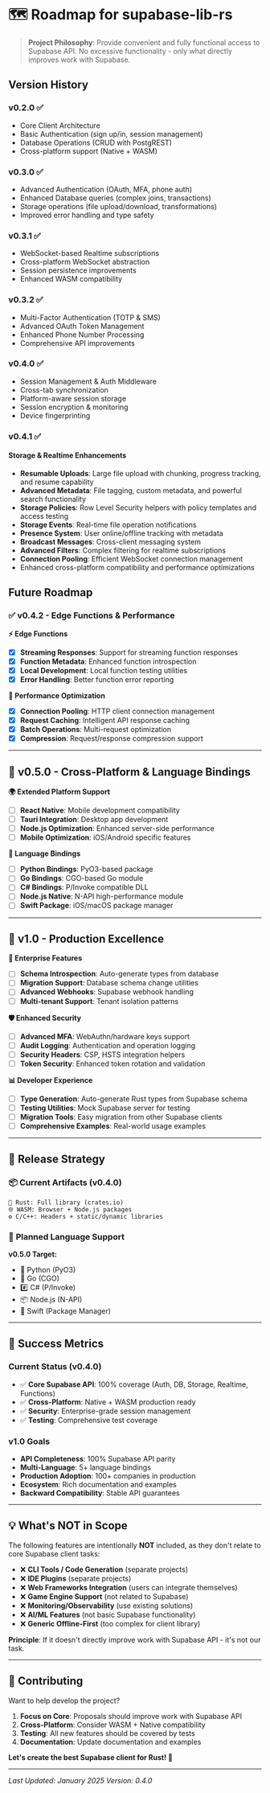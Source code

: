 # 🗺️ Roadmap for supabase-lib-rs

> **Project Philosophy**: Provide convenient and fully functional access to Supabase API.
> No excessive functionality - only what directly improves work with Supabase.

## Version History

### v0.2.0 ✅

- Core Client Architecture
- Basic Authentication (sign up/in, session management)
- Database Operations (CRUD with PostgREST)
- Cross-platform support (Native + WASM)

### v0.3.0 ✅

- Advanced Authentication (OAuth, MFA, phone auth)
- Enhanced Database queries (complex joins, transactions)
- Storage operations (file upload/download, transformations)
- Improved error handling and type safety

### v0.3.1 ✅

- WebSocket-based Realtime subscriptions
- Cross-platform WebSocket abstraction
- Session persistence improvements
- Enhanced WASM compatibility

### v0.3.2 ✅

- Multi-Factor Authentication (TOTP & SMS)
- Advanced OAuth Token Management
- Enhanced Phone Number Processing
- Comprehensive API improvements

### v0.4.0 ✅

- Session Management & Auth Middleware
- Cross-tab synchronization
- Platform-aware session storage
- Session encryption & monitoring
- Device fingerprinting

### v0.4.1 ✅

#### Storage & Realtime Enhancements

- **Resumable Uploads**: Large file upload with chunking, progress tracking, and resume capability
- **Advanced Metadata**: File tagging, custom metadata, and powerful search functionality
- **Storage Policies**: Row Level Security helpers with policy templates and access testing
- **Storage Events**: Real-time file operation notifications
- **Presence System**: User online/offline tracking with metadata
- **Broadcast Messages**: Cross-client messaging system
- **Advanced Filters**: Complex filtering for realtime subscriptions
- **Connection Pooling**: Efficient WebSocket connection management
- Enhanced cross-platform compatibility and performance optimizations

## Future Roadmap

### ✅ v0.4.2 - Edge Functions & Performance

**⚡ Edge Functions**

- [x] **Streaming Responses**: Support for streaming function responses
- [x] **Function Metadata**: Enhanced function introspection
- [x] **Local Development**: Local function testing utilities
- [x] **Error Handling**: Better function error reporting

**🚀 Performance Optimization**

- [x] **Connection Pooling**: HTTP client connection management
- [x] **Request Caching**: Intelligent API response caching
- [x] **Batch Operations**: Multi-request optimization
- [x] **Compression**: Request/response compression support

---

## 🎯 v0.5.0 - Cross-Platform & Language Bindings

**🌍 Extended Platform Support**

- [ ] **React Native**: Mobile development compatibility
- [ ] **Tauri Integration**: Desktop app development
- [ ] **Node.js Optimization**: Enhanced server-side performance
- [ ] **Mobile Optimization**: iOS/Android specific features

**🔗 Language Bindings**

- [ ] **Python Bindings**: PyO3-based package
- [ ] **Go Bindings**: CGO-based Go module
- [ ] **C# Bindings**: P/Invoke compatible DLL
- [ ] **Node.js Native**: N-API high-performance module
- [ ] **Swift Package**: iOS/macOS package manager

---

## 🎯 v1.0 - Production Excellence

**🏢 Enterprise Features**

- [ ] **Schema Introspection**: Auto-generate types from database
- [ ] **Migration Support**: Database schema change utilities
- [ ] **Advanced Webhooks**: Supabase webhook handling
- [ ] **Multi-tenant Support**: Tenant isolation patterns

**🛡️ Enhanced Security**

- [ ] **Advanced MFA**: WebAuthn/hardware keys support
- [ ] **Audit Logging**: Authentication and operation logging
- [ ] **Security Headers**: CSP, HSTS integration helpers
- [ ] **Token Security**: Enhanced token rotation and validation

**📊 Developer Experience**

- [ ] **Type Generation**: Auto-generate Rust types from Supabase schema
- [ ] **Testing Utilities**: Mock Supabase server for testing
- [ ] **Migration Tools**: Easy migration from other Supabase clients
- [ ] **Comprehensive Examples**: Real-world usage examples

---

## 🚀 Release Strategy

### 📦 **Current Artifacts (v0.4.0)**

```
🦀 Rust: Full library (crates.io)
🌐 WASM: Browser + Node.js packages
⚙️ C/C++: Headers + static/dynamic libraries
```

### 🔗 **Planned Language Support**

**v0.5.0 Target:**

- 🐍 Python (PyO3)
- 🐹 Go (CGO)
- #️⃣ C# (P/Invoke)
- 📦 Node.js (N-API)
- 🍎 Swift (Package Manager)

---

## 🎯 Success Metrics

### **Current Status (v0.4.0)**

- ✅ **Core Supabase API**: 100% coverage (Auth, DB, Storage, Realtime, Functions)
- ✅ **Cross-Platform**: Native + WASM production ready
- ✅ **Security**: Enterprise-grade session management
- ✅ **Testing**: Comprehensive test coverage

### **v1.0 Goals**

- **API Completeness**: 100% Supabase API parity
- **Multi-Language**: 5+ language bindings
- **Production Adoption**: 100+ companies in production
- **Ecosystem**: Rich documentation and examples
- **Backward Compatibility**: Stable API guarantees

---

## 💡 What's NOT in Scope

The following features are intentionally **NOT** included, as they don't relate to core Supabase client tasks:

- ❌ **CLI Tools / Code Generation** (separate projects)
- ❌ **IDE Plugins** (separate projects)
- ❌ **Web Frameworks Integration** (users can integrate themselves)
- ❌ **Game Engine Support** (not related to Supabase)
- ❌ **Monitoring/Observability** (use existing solutions)
- ❌ **AI/ML Features** (not basic Supabase functionality)
- ❌ **Generic Offline-First** (too complex for client library)

**Principle**: If it doesn't directly improve work with Supabase API - it's not our task.

---

## 🤝 Contributing

Want to help develop the project?

1. **Focus on Core**: Proposals should improve work with Supabase API
2. **Cross-Platform**: Consider WASM + Native compatibility
3. **Testing**: All new features should be covered by tests
4. **Documentation**: Update documentation and examples

**Let's create the best Supabase client for Rust! 🦀**

---

_Last Updated: January 2025_
_Version: 0.4.0_
